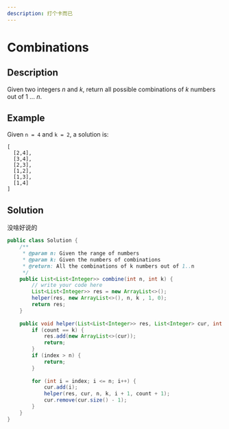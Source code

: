 ```yaml
---
description: 打个卡而已
---
```


# Combinations

## Description

Given two integers _n_ and _k_, return all possible combinations of _k_ numbers out of 1 ... _n_.

## Example

Given `n = 4` and `k = 2`, a solution is:

```text
[
  [2,4],
  [3,4],
  [2,3],
  [1,2],
  [1,3],
  [1,4]
]
```

## Solution

没啥好说的

```java
public class Solution {
    /**
     * @param n: Given the range of numbers
     * @param k: Given the numbers of combinations
     * @return: All the combinations of k numbers out of 1..n
     */
    public List<List<Integer>> combine(int n, int k) {
        // write your code here
        List<List<Integer>> res = new ArrayList<>();
        helper(res, new ArrayList<>(), n, k , 1, 0);
        return res;
    }
    
    public void helper(List<List<Integer>> res, List<Integer> cur, int n, int k, int index, int count) {
        if (count == k) {
            res.add(new ArrayList<>(cur));
            return;
        }
        if (index > n) {
            return;
        }
        
        for (int i = index; i <= n; i++) {
            cur.add(i);
            helper(res, cur, n, k, i + 1, count + 1);
            cur.remove(cur.size() - 1);
        }
    } 
}
```

